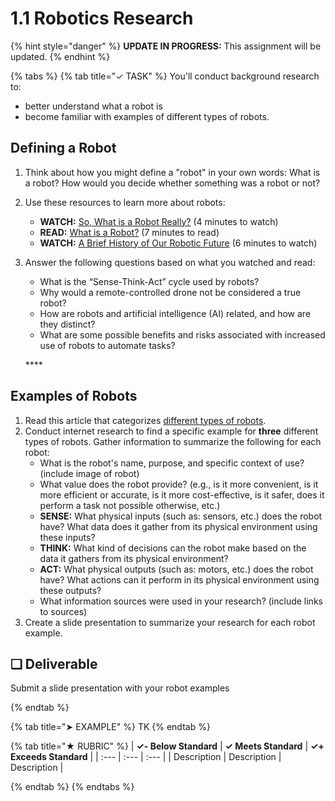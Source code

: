# 1.1 Robotics Research

{% hint style="danger" %}
**UPDATE IN PROGRESS:** This assignment will be updated.
{% endhint %}

{% tabs %}
{% tab title="✓ TASK" %}
You'll conduct background research to:

* better understand what a robot is
* become familiar with examples of different types of robots.

## Defining a Robot

1. Think about how you might define a "robot" in your own words:  What is a robot? How would you decide whether something was a robot or not?
2. Use these resources to learn more about robots:
   * **WATCH:**  [So, What is a Robot Really?](https://video.wired.com/watch/hardwired-so-what-is-a-robot-really) \(4 minutes to watch\)
   * **READ:**  [What is a Robot?](https://robots.ieee.org/learn/) \(7 minutes to read\)
   * **WATCH:**  [A Brief History of Our Robotic Future](https://www.youtube.com/watch?v=nlrr5b1XWoY) \(6 minutes to watch\)
3. Answer the following questions based on what you watched and read:
   * What is the “Sense-Think-Act” cycle used by robots?
   * Why would a remote-controlled drone not be considered a true robot?
   * How are robots and artificial intelligence (AI) related, and how are they distinct?
   * What are some possible benefits and risks associated with increased use of robots to automate tasks?

   \*\*\*\*

## **Examples of Robots**

1. Read this article that categorizes [different types of robots](https://robots.ieee.org/learn/types-of-robots/).
2. Conduct internet research to find a specific example for **three** different types of robots. Gather information to summarize the following for each robot:
   * What is the robot's name, purpose, and specific context of use? (include image of robot)
   * What value does the robot provide? (e.g., is it more convenient, is it more efficient or accurate, is it more cost-effective, is it safer, does it perform a task not possible otherwise, etc.)
   * **SENSE:** What physical inputs (such as: sensors, etc.) does the robot have? What data does it gather from its physical environment using these inputs?
   * **THINK:** What kind of decisions can the robot make based on the data it gathers from its physical environment?
   * **ACT:** What physical outputs (such as: motors, etc.) does the robot have? What actions can it perform in its physical environment using these outputs?
   * What information sources were used in your research? (include links to sources)
3. Create a slide presentation to summarize your research for each robot example.

## **❏ Deliverable**

Submit a slide presentation with your robot examples

{% endtab %}

{% tab title="➤ EXAMPLE" %}
TK
{% endtab %}

{% tab title="★ RUBRIC" %}
| **✓- Below Standard** | **✓ Meets Standard** | **✓+ Exceeds Standard** |
| :--- | :--- | :--- |
| Description | Description | Description |

{% endtab %}
{% endtabs %}

